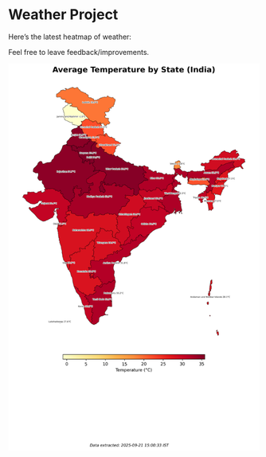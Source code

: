 # Weather Project

Here’s the latest heatmap of weather:

Feel free to leave feedback/improvements.

![India Heatmap](docs/assets/india_heatmap.png?v=CFC5BB)
